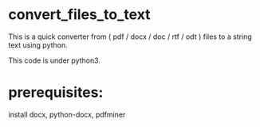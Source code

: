 # convert_files_to_text
This is a quick converter from ( pdf / docx / doc / rtf / odt ) files to a string text using python.

This code is under python3.


# prerequisites:

install docx, python-docx, pdfminer
